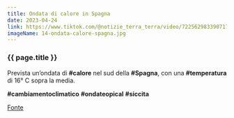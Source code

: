 ```yaml
---
title: Ondata di calore in Spagna
date: 2023-04-24
link: https://www.tiktok.com/@notizie_terra_terra/video/7225629833907178778
imageName: 14-ondata-calore-spagna.jpg
---
```


### {{ page.title }}

Prevista un’ondata di **#calore** nel sud della **#Spagna**, con una **#temperatura**  di 16° C sopra la media. 

**#cambiamentoclimatico** **#ondateopical** **#siccita**

[Fonte](https://www.tropicaltidbits.com/analysis/models/?model=gfs&region=eu&pkg=T850a)